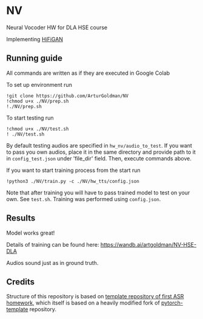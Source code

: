 # NV
Neural Vocoder HW for DLA HSE course

Implementing [HiFiGAN](https://arxiv.org/pdf/2010.05646.pdf)

## Running guide

All commands are written as if they are executed in Google Colab

To set up environment run
```
!git clone https://github.com/ArturGoldman/NV
!chmod u+x ./NV/prep.sh
!./NV/prep.sh
```

To start testing run
```
!chmod u+x ./NV/test.sh
! ./NV/test.sh
```

By default testing audios are specified in `hw_nv/audio_to_test`. If you want to pass you own audios,
place it in the same directory and provide path to it in `config_test.json` under 'file_dir' field. Then, execute commands above.

If you want to start training process from the start run
```
!python3 ./NV/train.py -c ./NV/hw_tts/config.json
```
Note that after training you will have to pass trained model to test on your own. See `test.sh`. Training was performed using `config.json`.

## Results
Model works great!

Details of training can be found here: https://wandb.ai/artgoldman/NV-HSE-DLA

Audios sound just as in ground truth.

## Credits
Structure of this repository is based on [template repository of first ASR homework](https://github.com/WrathOfGrapes/asr_project_template),
which itself is based on a heavily modified fork
of [pytorch-template](https://github.com/victoresque/pytorch-template) repository.

